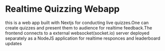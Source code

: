 # Realtime Quizzing Webapp
this is a web app built with Nextjs for conducting live quizzes.One can create quizzes and present them to audience for realtime feedback.The frontend connects to a external websocket(socket.io) server deployed separately as a NodeJS application for realtime responces and leaderboard updates    
